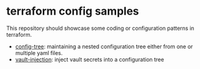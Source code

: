 # terraform config samples

This repository should showcase some coding or configuration patterns in terraform.

- [config-tree](./config_tree/README.md): maintaining a nested configuration tree either from one or multiple yaml files.
- [vault-injection](./vault_injection/README.md): inject vault secrets into a configuration tree